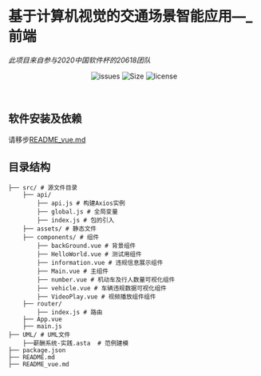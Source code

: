 

# 基于计算机视觉的交通场景智能应用—_前端
*此项目来自参与2020中国软件杯的20618团队*

<p align="center">
    <a href="https://github.com/Sh-Zh-7/intelligent-transportation-system/issues" style="text-decoration:none" >
        <img src="https://img.shields.io/github/issues/5522MIKE/traffic_analysis_web?color=orange" alt="issues"/>
    </a>
    <a href="https://github.com/5522MIKE/traffic_analysis_web" style="text-decoration:none" >
        <img src="https://img.shields.io/github/repo-size/5522MIKE/traffic_analysis_web" alt="Size"/>
    </a>
  <a href="https://github.com/5522MIKE/traffic_analysis_web/blob/master/LICENSE" style="text-decoration:none">
        <img src="https://img.shields.io/github/license/5522MIKE/traffic_analysis_web" alt="license"/>
    </a>
</p>

</br>

## 软件安装及依赖
请移步[README_vue.md](./README_vue.md)

## 目录结构
```
├── src/ # 源文件目录
	├── api/
        ├── api.js # 构建Axios实例
        ├── global.js # 全局变量
        ├── index.js # 包的引入
    ├── assets/ # 静态文件
    ├── components/ # 组件
        ├── backGround.vue # 背景组件
        ├── HelloWorld.vue # 测试用组件
        ├── information.vue # 违规信息展示组件
        ├── Main.vue # 主组件
        ├── number.vue # 机动车及行人数量可视化组件
        ├── vehicle.vue # 车辆违规数据可视化组件
        ├── VideoPlay.vue # 视频播放组件组件
    ├── router/
        ├── index.js # 路由
    ├── App.vue
    ├── main.js
├── UML/ # UML文件
	├──薪酬系统-实践.asta  # 范例建模
├── package.json
├── README.md
├── README_vue.md
```